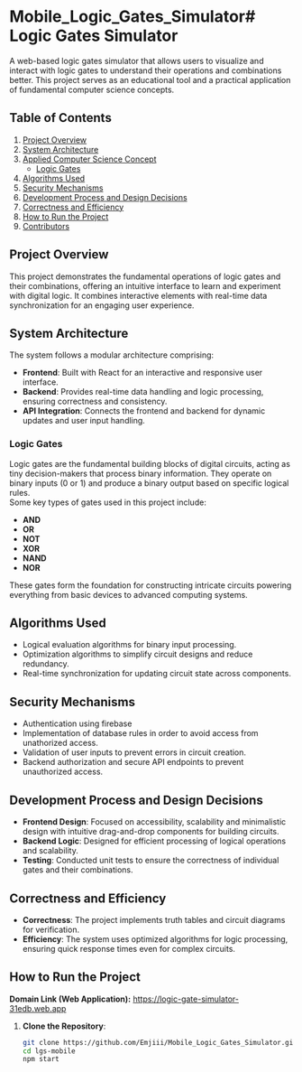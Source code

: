 # Mobile_Logic_Gates_Simulator# Logic Gates Simulator

A web-based logic gates simulator that allows users to visualize and interact with logic gates to understand their operations and combinations better. This project serves as an educational tool and a practical application of fundamental computer science concepts.

## Table of Contents

1. [Project Overview](#project-overview)
2. [System Architecture](#system-architecture)
3. [Applied Computer Science Concept](#applied-computer-science-concept)
   - [Logic Gates](#logic-gates)
4. [Algorithms Used](#algorithms-used)
5. [Security Mechanisms](#security-mechanisms)
6. [Development Process and Design Decisions](#development-process-and-design-decisions)
7. [Correctness and Efficiency](#correctness-and-efficiency)
8. [How to Run the Project](#how-to-run-the-project)
9. [Contributors](#contributors)

## Project Overview

This project demonstrates the fundamental operations of logic gates and their combinations, offering an intuitive interface to learn and experiment with digital logic. It combines interactive elements with real-time data synchronization for an engaging user experience.

## System Architecture

The system follows a modular architecture comprising:

- **Frontend**: Built with React for an interactive and responsive user interface.
- **Backend**: Provides real-time data handling and logic processing, ensuring correctness and consistency.
- **API Integration**: Connects the frontend and backend for dynamic updates and user input handling.

### Logic Gates

Logic gates are the fundamental building blocks of digital circuits, acting as tiny decision-makers that process binary information. They operate on binary inputs (0 or 1) and produce a binary output based on specific logical rules.  
Some key types of gates used in this project include:

- **AND**
- **OR**
- **NOT**
- **XOR**
- **NAND**
- **NOR**

These gates form the foundation for constructing intricate circuits powering everything from basic devices to advanced computing systems.

## Algorithms Used

- Logical evaluation algorithms for binary input processing.
- Optimization algorithms to simplify circuit designs and reduce redundancy.
- Real-time synchronization for updating circuit state across components.

## Security Mechanisms

- Authentication using firebase
- Implementation of database rules in order to avoid access from unathorized access.
- Validation of user inputs to prevent errors in circuit creation.
- Backend authorization and secure API endpoints to prevent unauthorized access.

## Development Process and Design Decisions

- **Frontend Design**: Focused on accessibility, scalability and minimalistic design with intuitive drag-and-drop components for building circuits.
- **Backend Logic**: Designed for efficient processing of logical operations and scalability.
- **Testing**: Conducted unit tests to ensure the correctness of individual gates and their combinations.

## Correctness and Efficiency

- **Correctness**: The project implements truth tables and circuit diagrams for verification.
- **Efficiency**: The system uses optimized algorithms for logic processing, ensuring quick response times even for complex circuits.

## How to Run the Project

**Domain Link (Web Application):** https://logic-gate-simulator-31edb.web.app

1. **Clone the Repository**:
   ```bash
   git clone https://github.com/Emjiii/Mobile_Logic_Gates_Simulator.git
   cd lgs-mobile
   npm start
   ```
